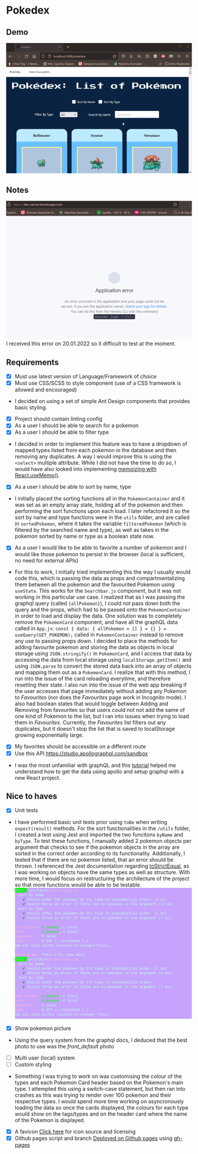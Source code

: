 # Pokedex 

## Demo
![demo of pokedex](/public/pokedex-demo.gif)

## Notes
![graphqlerror](/public/graphql-heroku-error.png)
I received this error on 20.01.2022 so it difficult to test at the moment.

## Requirements
- [x] Must use latest version of Language/Framework of choice
- [x] Must use CSS/SCSS to style component (use of a CSS framework is allowed and encouraged)
- I decided on using a set of simple Ant Design components that provides basic styling.
- [x] Project should contain linting config
- [x] As a user I should be able to search for a pokemon
- [x] As a user I should be able to filter type
- I decided in order to implement this feature was to have a dropdown of mapped types listed from each pokemon in the database and then removing any duplicates. A way I would improve this is using the `<select>` multiple attribute. While I did not have the time to do so, I would have also looked into implementing [memoizing with React.useMemo()](https://dmitripavlutin.com/react-usememo-hook/).
- [x] As a user I should be able to sort by name, type
- I initially placed the sorting functions all in the `PokemonContainer` and it was set as an empty array state, holding all of the pokemon and then performing the sort functions upon each load. I later refactored it so the sort by name and type functions were in the `utils` folder, and are called in `sortedPokemon`, where it takes the variable `filteredPokemon` (which is filtered by the searched name and type), as well as takes in the pokemon sorted by name or type as a boolean state now. 
- [x] As a user I would like to be able to favorite a number of pokemon and I would like those pokemon to persist in the browser (local is sufficient, no need for external APIs)
- For this to work, I initially tried implementing this the way I usually would code this, which is passing the data as props and compartmentalizing them between all the pokemon and the favourited Pokemon using `useState`. This works for the `Searchbar.js` component, but it was not working in this particular use case. I realized that as I was passing the graphql query (called `{allPokemon}`), I could not pass down both the query and the props, which had to be passed onto the `PokemonContainer` in order to load and display the data. One solution was to completely remove the `PokemonCard` component, and have all the graphQL data called in `App.js`: `const { data: { allPokemon = [] } = {} } = useQuery(GET_POKEMON);` called in `PokemonContainer` instead to remove any use to passing props down. I decided to place the methods for adding favourite pokemon and storing the data as objects in local storage using `JSON.stringify()` in `PokemonCard`, and I access that data by accessing the data from local storage using `localStorage.getItem()` and using `JSON.parse` to convert the stored data back into an array of objects and mapping them out as a `PokemonCard`. I realize that with this method, I run into the issue of the card reloading everytime, and therefore resetting their state. I also run into the issue of the web app breaking if the user accesses that page immediately without adding any Pokemon to *Favourites* (nor does the *Favourites* page work in Incognito mode). I also had boolean states that would toggle between Adding and Removing from favourites so that users could not not add the same of one kind of Pokemon to the list, but I ran into issues when trying to load them in *Favourites*. Currently, the *Favourites* list filters out any duplicates, but it doesn't stop the list that is saved to localStorage growing exponentially large.
- [x] My favorites should be accessible on a different route
- [x] Use this API https://studio.apollographql.com/sandbox
- I was the most unfamiliar with graphQL and this [tutorial](https://www.youtube.com/watch?v=yKFoAF7J0mc) helped me understand how to get the data using apollo and setup graphql with a new React project.

## Nice to haves
- [x] Unit tests
- I have performed basic unit tests prior using `toBe` when writing `expect(result)` methods. For the sort functionalities in the `/utils` folder, I created a test using Jest and imported the two funcitons `byName` and `byType`. To test these functions, I manually added 2 pokemon objects per argument that checks to see if the pokemon objects in the array are sorted in the correct order according to its functionality. Additionally, I tested that if there are no pokemon listed, that an error should be thrown. I referenced the Jest documentation regarding [toStrictEqual](https://jestjs.io/docs/expect#tostrictequalvalue), as I was working on objects have the same types as well as structure. With more time, I would focus on restructuring the architecture of the project so that more functions would be able to be testable.
![testing with node and jest](/public/test-pokemon.png)
- [x] Show pokemon picture
- Using the query system from the graphql docs, I deduced that the best photo to use was the *front_default* photo
- [ ] Multi user (local) system
- [ ] Custom styling
- Something I was trying to work on was customising the colour of the types and each Pokemon Card header based on the Pokemon's main type. I attempted this using a switch-case statement, but then ran into crashes as this was trying to render over 100 pokemon and their respective types. I would spend more time working on asyncronously loading the data so once the cards displayed, the colours for each type would show on the tags/types and on the header card where the name of the Pokemon is displayed.
- [x] A favicon
[Click here](https://iconduck.com/icons/53043/pokemon) for icon source and licensing 
- [x] Github pages script and branch
[Deployed on Github pages](https://marishkazachariah.github.io/pokedex/) using [gh-pages](https://www.npmjs.com/package/gh-pages)
